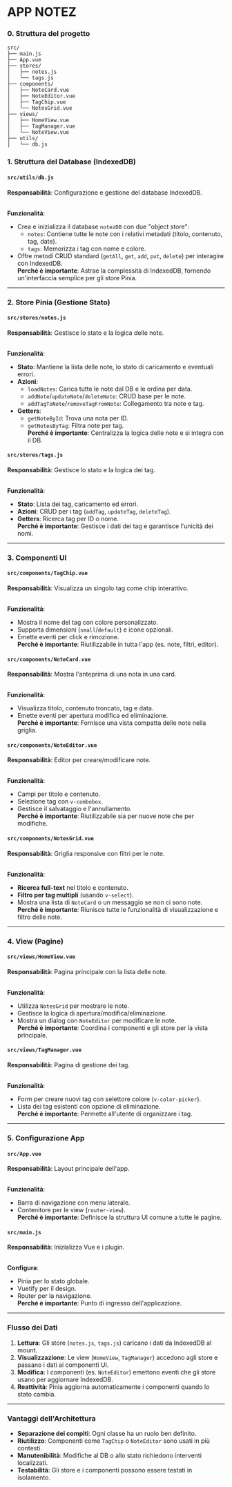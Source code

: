 # **APP NOTEZ**

### **0\. Struttura del progetto**

```
src/
├── main.js
├── App.vue
├── stores/
│   ├── notes.js
│   └── tags.js
├── components/
│   ├── NoteCard.vue
│   ├── NoteEditor.vue
│   ├── TagChip.vue
│   └── NotesGrid.vue
├── views/
│   ├── HomeView.vue
│   ├── TagManager.vue
│   └── NoteView.vue
├── utils/
│   └── db.js
```

### **1\. Struttura del Database (IndexedDB)**

#### `src/utils/db.js`

**Responsabilità**: Configurazione e gestione del database IndexedDB.  
 

**Funzionalità**:

*   Crea e inizializza il database `notezDB` con due "object store":
    *   `notes`: Contiene tutte le note con i relativi metadati (titolo, contenuto, tag, date).
    *   `tags`: Memorizza i tag con nome e colore.
*   Offre metodi CRUD standard (`getAll`, `get`, `add`, `put`, `delete`) per interagire con IndexedDB.  
    **Perché è importante**: Astrae la complessità di IndexedDB, fornendo un'interfaccia semplice per gli store Pinia.

---

### **2\. Store Pinia (Gestione Stato)**

#### `src/stores/notes.js`

**Responsabilità**: Gestisce lo stato e la logica delle note.  
 

**Funzionalità**:

*   **Stato**: Mantiene la lista delle note, lo stato di caricamento e eventuali errori.
*   **Azioni**:
    *   `loadNotes`: Carica tutte le note dal DB e le ordina per data.
    *   `addNote`/`updateNote`/`deleteNote`: CRUD base per le note.
    *   `addTagToNote`/`removeTagFromNote`: Collegamento tra note e tag.
*   **Getters**:
    *   `getNoteById`: Trova una nota per ID.
    *   `getNotesByTag`: Filtra note per tag.  
        **Perché è importante**: Centralizza la logica delle note e si integra con il DB.

#### `src/stores/tags.js`

**Responsabilità**: Gestisce lo stato e la logica dei tag.  
 

**Funzionalità**:

*   **Stato**: Lista dei tag, caricamento ed errori.
*   **Azioni**: CRUD per i tag (`addTag`, `updateTag`, `deleteTag`).
*   **Getters**: Ricerca tag per ID o nome.  
    **Perché è importante**: Gestisce i dati dei tag e garantisce l'unicità dei nomi.

---

### **3\. Componenti UI**

#### `src/components/TagChip.vue`

**Responsabilità**: Visualizza un singolo tag come chip interattivo.  
 

**Funzionalità**:

*   Mostra il nome del tag con colore personalizzato.
*   Supporta dimensioni (`small`/`default`) e icone opzionali.
*   Emette eventi per click e rimozione.  
    **Perché è importante**: Riutilizzabile in tutta l'app (es. note, filtri, editor).

#### `src/components/NoteCard.vue`

**Responsabilità**: Mostra l'anteprima di una nota in una card.  
 

**Funzionalità**:

*   Visualizza titolo, contenuto troncato, tag e data.
*   Emette eventi per apertura modifica ed eliminazione.  
    **Perché è importante**: Fornisce una vista compatta delle note nella griglia.

#### `src/components/NoteEditor.vue`

**Responsabilità**: Editor per creare/modificare note.  
 

**Funzionalità**:

*   Campi per titolo e contenuto.
*   Selezione tag con `v-combobox`.
*   Gestisce il salvataggio e l'annullamento.  
    **Perché è importante**: Riutilizzabile sia per nuove note che per modifiche.

#### `src/components/NotesGrid.vue`

**Responsabilità**: Griglia responsive con filtri per le note.  
 

**Funzionalità**:

*   **Ricerca full-text** nel titolo e contenuto.
*   **Filtro per tag multipli** (usando `v-select`).
*   Mostra una lista di `NoteCard` o un messaggio se non ci sono note.  
    **Perché è importante**: Riunisce tutte le funzionalità di visualizzazione e filtro delle note.

---

### **4\. View (Pagine)**

#### `src/views/HomeView.vue`

**Responsabilità**: Pagina principale con la lista delle note.  
 

**Funzionalità**:

*   Utilizza `NotesGrid` per mostrare le note.
*   Gestisce la logica di apertura/modifica/eliminazione.
*   Mostra un dialog con `NoteEditor` per modificare le note.  
    **Perché è importante**: Coordina i componenti e gli store per la vista principale.

#### `src/views/TagManager.vue`

**Responsabilità**: Pagina di gestione dei tag.  
 

**Funzionalità**:

*   Form per creare nuovi tag con selettore colore (`v-color-picker`).
*   Lista dei tag esistenti con opzione di eliminazione.  
    **Perché è importante**: Permette all'utente di organizzare i tag.

---

### **5\. Configurazione App**

#### `src/App.vue`

**Responsabilità**: Layout principale dell'app.  
 

**Funzionalità**:

*   Barra di navigazione con menu laterale.
*   Contenitore per le view (`router-view`).  
    **Perché è importante**: Definisce la struttura UI comune a tutte le pagine.

#### `src/main.js`

**Responsabilità**: Inizializza Vue e i plugin.  
 

**Configura**:

*   Pinia per lo stato globale.
*   Vuetify per il design.
*   Router per la navigazione.  
    **Perché è importante**: Punto di ingresso dell'applicazione.

---

### **Flusso dei Dati**

1.  **Lettura**: Gli store (`notes.js`, `tags.js`) caricano i dati da IndexedDB al mount.
2.  **Visualizzazione**: Le view (`HomeView`, `TagManager`) accedono agli store e passano i dati ai componenti UI.
3.  **Modifica**: I componenti (es. `NoteEditor`) emettono eventi che gli store usano per aggiornare IndexedDB.
4.  **Reattività**: Pinia aggiorna automaticamente i componenti quando lo stato cambia.

---

### **Vantaggi dell'Architettura**

*   **Separazione dei compiti**: Ogni classe ha un ruolo ben definito.
*   **Riutilizzo**: Componenti come `TagChip` o `NoteEditor` sono usati in più contesti.
*   **Manutenibilità**: Modifiche al DB o allo stato richiedono interventi localizzati.
*   **Testabilità**: Gli store e i componenti possono essere testati in isolamento.

